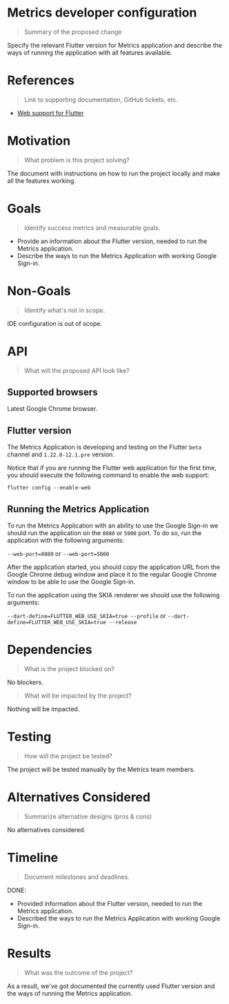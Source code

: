 # Metrics developer configuration

> Summary of the proposed change

Specify the relevant Flutter version for Metrics application and describe the ways of running the application with all features available.

# References

> Link to supporting documentation, GitHub tickets, etc.

- [Web support for Flutter](https://flutter.dev/web)

# Motivation

> What problem is this project solving?

The document with instructions on how to run the project locally and make all the features working.

# Goals

> Identify success metrics and measurable goals.

- Provide an information about the Flutter version, needed to run the Metrics application.
- Describe the ways to run the Metrics Application with working Google Sign-in.

# Non-Goals

> Identify what's not in scope.

IDE configuration is out of scope.

# API

> What will the proposed API look like?

## Supported browsers

Latest Google Chrome browser.

## Flutter version

The Metrics Application is developing and testing on the Flutter `beta` channel and `1.22.0-12.1.pre` version.

Notice that if you are running the Flutter web application for the first time, you should execute the following command to enable the web support: 

`flutter config --enable-web`

## Running the Metrics Application

To run the Metrics Application with an ability to use the Google Sign-in we should run the application on the `8080` or `5000` port. To do so, run the application with the following arguments: 

`--web-port=8080` or `--web-port=5000`

After the application started, you should copy the application URL from the Google Chrome debug window and place it to the regular Google Chrome window to be able to use the Google Sign-in.

To run the application using the SKIA renderer we should use the following arguments: 

`--dart-define=FLUTTER_WEB_USE_SKIA=true --profile` or `--dart-define=FLUTTER_WEB_USE_SKIA=true --release`

# Dependencies

> What is the project blocked on?

No blockers.

> What will be impacted by the project?

Nothing will be impacted.

# Testing

> How will the project be tested?

The project will be tested manually by the Metrics team members.

# Alternatives Considered

> Summarize alternative designs (pros & cons)

No alternatives considered.

# Timeline

> Document milestones and deadlines.

DONE:

  - Provided information about the Flutter version, needed to run the Metrics application.
  - Described the ways to run the Metrics Application with working Google Sign-in.    

# Results

> What was the outcome of the project?

As a result, we've got documented the currently used Flutter version and the ways of running the Metrics application.